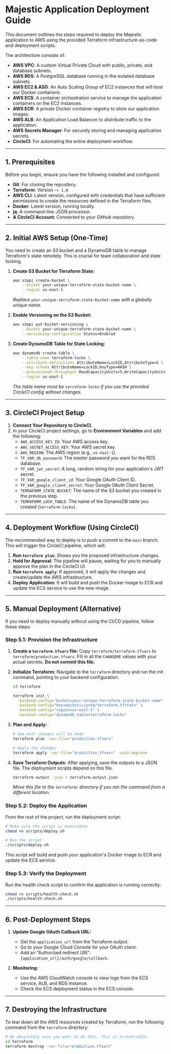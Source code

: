 # Majestic Application Deployment Guide

This document outlines the steps required to deploy the Majestic application to AWS using the provided Terraform infrastructure-as-code and deployment scripts.

The architecture consists of:
- **AWS VPC**: A custom Virtual Private Cloud with public, private, and database subnets.
- **AWS RDS**: A PostgreSQL database running in the isolated database subnets.
- **AWS EC2 & ASG**: An Auto Scaling Group of EC2 instances that will host our Docker containers.
- **AWS ECS**: A container orchestration service to manage the application containers on the EC2 instances.
- **AWS ECR**: A private Docker container registry to store our application images.
- **AWS ALB**: An Application Load Balancer to distribute traffic to the application.
- **AWS Secrets Manager**: For securely storing and managing application secrets.
- **CircleCI**: For automating the entire deployment workflow.

---

## 1. Prerequisites

Before you begin, ensure you have the following installed and configured:
- **Git**: For cloning the repository.
- **Terraform**: Version `~> 1.0`.
- **AWS CLI**: Latest version, configured with credentials that have sufficient permissions to create the resources defined in the Terraform files.
- **Docker**: Latest version, running locally.
- **jq**: A command-line JSON processor.
- **A CircleCI Account**: Connected to your GitHub repository.

---

## 2. Initial AWS Setup (One-Time)

You need to create an S3 bucket and a DynamoDB table to manage Terraform's state remotely. This is crucial for team collaboration and state locking.

1.  **Create S3 Bucket for Terraform State:**
    ```bash
    aws s3api create-bucket \
        --bucket your-unique-terraform-state-bucket-name \
        --region us-east-1
    ```
    *Replace `your-unique-terraform-state-bucket-name` with a globally unique name.*

2.  **Enable Versioning on the S3 Bucket:**
    ```bash
    aws s3api put-bucket-versioning \
        --bucket your-unique-terraform-state-bucket-name \
        --versioning-configuration Status=Enabled
    ```

3.  **Create DynamoDB Table for State Locking:**
    ```bash
    aws dynamodb create-table \
        --table-name terraform-locks \
        --attribute-definitions AttributeName=LockID,AttributeType=S \
        --key-schema AttributeName=LockID,KeyType=HASH \
        --provisioned-throughput ReadCapacityUnits=5,WriteCapacityUnits=5 \
        --region us-east-1
    ```
    *The table name must be `terraform-locks` if you use the provided CircleCI config without changes.*

---

## 3. CircleCI Project Setup

1.  **Connect Your Repository to CircleCI.**
2.  In your CircleCI project settings, go to **Environment Variables** and add the following:
    - `AWS_ACCESS_KEY_ID`: Your AWS access key.
    - `AWS_SECRET_ACCESS_KEY`: Your AWS secret key.
    - `AWS_REGION`: The AWS region (e.g., `us-east-1`).
    - `TF_VAR_db_password`: The master password you want for the RDS database.
    - `TF_VAR_jwt_secret`: A long, random string for your application's JWT secret.
    - `TF_VAR_google_client_id`: Your Google OAuth Client ID.
    - `TF_VAR_google_client_secret`: Your Google OAuth Client Secret.
    - `TERRAFORM_STATE_BUCKET`: The name of the S3 bucket you created in the previous step.
    - `TERRAFORM_LOCK_TABLE`: The name of the DynamoDB table you created (`terraform-locks`).

---

## 4. Deployment Workflow (Using CircleCI)

The recommended way to deploy is to push a commit to the `main` branch. This will trigger the CircleCI pipeline, which will:
1.  **Run `terraform plan`**: Shows you the proposed infrastructure changes.
2.  **Hold for Approval**: The pipeline will pause, waiting for you to manually approve the plan in the CircleCI UI.
3.  **Run `terraform apply`**: If approved, it will apply the changes and create/update the AWS infrastructure.
4.  **Deploy Application**: It will build and push the Docker image to ECR and update the ECS service to use the new image.

---

## 5. Manual Deployment (Alternative)

If you need to deploy manually without using the CI/CD pipeline, follow these steps:

### Step 5.1: Provision the Infrastructure

1.  **Create a `terraform.tfvars` file:**
    Copy `terraform/terraform.tfvars` to `terraform/production.tfvars`. Fill in all the `CHANGEME` values with your actual secrets. **Do not commit this file.**

2.  **Initialize Terraform:**
    Navigate to the `terraform` directory and run the init command, pointing to your backend configuration.
    ```bash
    cd terraform

    terraform init \
      -backend-config="bucket=your-unique-terraform-state-bucket-name" \
      -backend-config="key=majestic/prod/terraform.tfstate" \
      -backend-config="region=us-east-1" \
      -backend-config="dynamodb_table=terraform-locks"
    ```

3.  **Plan and Apply:**
    ```bash
    # See what changes will be made
    terraform plan -var-file="production.tfvars"

    # Apply the changes
    terraform apply -var-file="production.tfvars" -auto-approve
    ```

4.  **Save Terraform Outputs:**
    After applying, save the outputs to a JSON file. The deployment scripts depend on this file.
    ```bash
    terraform output -json > terraform.output.json
    ```
    *Move this file to the `terraform/` directory if you ran the command from a different location.*

### Step 5.2: Deploy the Application

From the root of the project, run the deployment script:
```bash
# Make sure the script is executable
chmod +x scripts/deploy.sh

# Run the script
./scripts/deploy.sh
```
This script will build and push your application's Docker image to ECR and update the ECS service.

### Step 5.3: Verify the Deployment

Run the health check script to confirm the application is running correctly:
```bash
chmod +x scripts/health-check.sh
./scripts/health-check.sh
```

---

## 6. Post-Deployment Steps

1.  **Update Google OAuth Callback URL:**
    - Get the `application_url` from the Terraform output.
    - Go to your Google Cloud Console for your OAuth client.
    - Add an "Authorized redirect URI": `{application_url}/auth/google/callback`.

2.  **Monitoring:**
    - Use the AWS CloudWatch console to view logs from the ECS service, ALB, and RDS instance.
    - Check the ECS deployment status in the ECS console.

---

## 7. Destroying the Infrastructure

To tear down all the AWS resources created by Terraform, run the following command from the `terraform` directory:
```bash
# Be absolutely sure you want to do this. This is irreversible.
cd terraform
terraform destroy -var-file="production.tfvars"
```